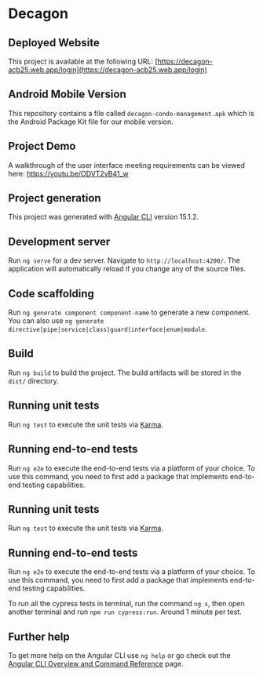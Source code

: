 # Decagon

## Deployed Website

This project is available at the following URL: [https://decagon-acb25.web.app/login](https://decagon-acb25.web.app/login)

## Android Mobile Version

This repository contains a file called `decagon-condo-management.apk` which is the Android Package Kit file for our mobile version.  

## Project Demo

A walkthrough of the user interface meeting requirements can be viewed here: https://youtu.be/ODVT2vB41_w   

## Project generation

This project was generated with [Angular CLI](https://github.com/angular/angular-cli) version 15.1.2.

## Development server

Run `ng serve` for a dev server. Navigate to `http://localhost:4200/`. The application will automatically reload if you change any of the source files.

## Code scaffolding

Run `ng generate component component-name` to generate a new component. You can also use `ng generate directive|pipe|service|class|guard|interface|enum|module`.

## Build

Run `ng build` to build the project. The build artifacts will be stored in the `dist/` directory.

## Running unit tests

Run `ng test` to execute the unit tests via [Karma](https://karma-runner.github.io).

## Running end-to-end tests

Run `ng e2e` to execute the end-to-end tests via a platform of your choice. To use this command, you need to first add a package that implements end-to-end testing capabilities.

## Running unit tests

Run `ng test` to execute the unit tests via [Karma](https://karma-runner.github.io).

## Running end-to-end tests

Run `ng e2e` to execute the end-to-end tests via a platform of your choice. To use this command, you need to first add a package that implements end-to-end testing capabilities.

To run all the cypress tests in terminal, run the command `ng s`, then open another terminal and run `npm run cypress:run`. Around 1 minute per test.

## Further help

To get more help on the Angular CLI use `ng help` or go check out the [Angular CLI Overview and Command Reference](https://angular.io/cli) page.
